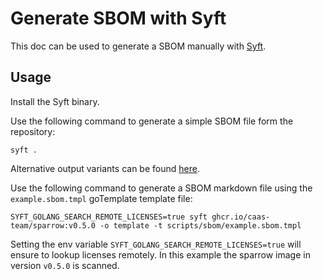 # Generate SBOM with Syft

This doc can be used to generate a SBOM manually with [Syft](https://github.com/anchore/syft).

## Usage

Install the Syft binary.

Use the following command to generate a simple SBOM file form the repository:

```shell
syft .
```

Alternative output variants can be found [here](https://github.com/anchore/syft/wiki/Output-Formats).

Use the following command to generate a SBOM markdown file using the `example.sbom.tmpl` goTemplate template file:

```shell
SYFT_GOLANG_SEARCH_REMOTE_LICENSES=true syft ghcr.io/caas-team/sparrow:v0.5.0 -o template -t scripts/sbom/example.sbom.tmpl
```

Setting the env variable `SYFT_GOLANG_SEARCH_REMOTE_LICENSES=true` will ensure to lookup licenses remotely. In this example the sparrow image in version `v0.5.0` is scanned.
